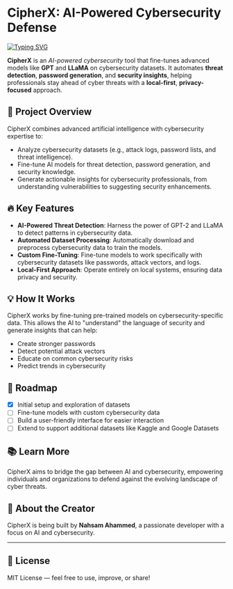 # CipherX: AI-Powered Cybersecurity Defense

[![Typing SVG](https://readme-typing-svg.herokuapp.com?font=Fira+Code&pause=1000&width=435&lines=CipherX%3A+AI-powered+Cybersecurity+Tool)](https://git.io/typing-svg)

**CipherX** is an *AI-powered cybersecurity* tool that fine-tunes advanced models like **GPT** and **LLaMA** on cybersecurity datasets. It automates **threat detection**, **password generation**, and **security insights**, helping professionals stay ahead of cyber threats with a **local-first**, **privacy-focused** approach.

## 🌟 Project Overview

CipherX combines advanced artificial intelligence with cybersecurity expertise to:
- Analyze cybersecurity datasets (e.g., attack logs, password lists, and threat intelligence).
- Fine-tune AI models for threat detection, password generation, and security knowledge.
- Generate actionable insights for cybersecurity professionals, from understanding vulnerabilities to suggesting security enhancements.

## 🔥 Key Features

- **AI-Powered Threat Detection**: Harness the power of GPT-2 and LLaMA to detect patterns in cybersecurity data.
- **Automated Dataset Processing**: Automatically download and preprocess cybersecurity data to train the models.
- **Custom Fine-Tuning**: Fine-tune models to work specifically with cybersecurity datasets like passwords, attack vectors, and logs.
- **Local-First Approach**: Operate entirely on local systems, ensuring data privacy and security.
  
## 💡 How It Works

CipherX works by fine-tuning pre-trained models on cybersecurity-specific data. This allows the AI to "understand" the language of security and generate insights that can help:
- Create stronger passwords
- Detect potential attack vectors
- Educate on common cybersecurity risks
- Predict trends in cybersecurity

## 🚀 Roadmap

- [x] Initial setup and exploration of datasets  
- [ ] Fine-tune models with custom cybersecurity data  
- [ ] Build a user-friendly interface for easier interaction  
- [ ] Extend to support additional datasets like Kaggle and Google Datasets  

## 📚 Learn More

CipherX aims to bridge the gap between AI and cybersecurity, empowering individuals and organizations to defend against the evolving landscape of cyber threats.

## 🙋 About the Creator

CipherX is being built by **Nahsam Ahammed**, a passionate developer with a focus on AI and cybersecurity.

---

## 📜 License

MIT License — feel free to use, improve, or share!
